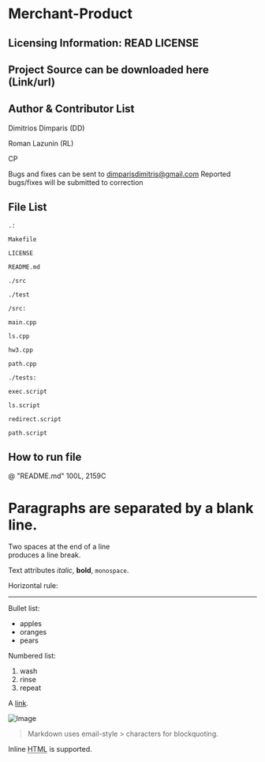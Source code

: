 Merchant-Product 
==========

Licensing Information: READ LICENSE 
---
Project Source can be downloaded here (Link/url)
----

Author & Contributor List 
-----------
 Dimitrios Dimparis (DD)
 
 Roman Lazunin (RL) 
 
 CP 
 
 Bugs and fixes can be sent to dimparisdimitris@gmail.com 
 Reported bugs/fixes will be submitted to correction  
 
 File List 
 ---------
 ```
 .:
 
 Makefile 
 
 LICENSE 
 
 README.md 
 
 ./src 
 
 ./test 
 ```
 ```
/src: 

main.cpp

ls.cpp

hw3.cpp

path.cpp 
```
```
./tests: 

exec.script 

ls.script 

redirect.script 

path.script 
```

How to run file 
---------------
@
"README.md" 100L, 2159C 




Paragraphs are separated
by a blank line.
===========
Two spaces at the end of a line  
produces a line break.

Text attributes _italic_, 
**bold**, `monospace`.

Horizontal rule:

---

Bullet list:

  * apples
  * oranges
  * pears

Numbered list:

  1. wash
  2. rinse
  3. repeat

A [link](http://example.com).

![Image](Image_icon.png)

> Markdown uses email-style > characters for blockquoting.

Inline <abbr title="Hypertext Markup Language">HTML</abbr> is supported.
